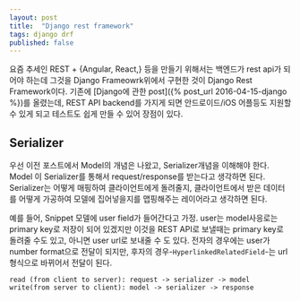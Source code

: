 ```yaml
---
layout: post
title:  "Django rest framework"
tags: django drf
published: false
---
```


요즘 추세인 REST + {Angular, React,} 등을 만들기 위해서는 백엔드가 rest api가 되어야 하는데 그것을 Django Frameowrk위에서 구현한 것이 Django Rest Framework이다. 기존에 [Django에 관한 post]({% post_url 2016-04-15-django %})를 올렸는데, REST API backend를 가지게 되면 안드로이드/iOS 어플등도 지원할 수 있게 되고 테스트도 쉽게 만들 수 있어 장점이 있다.

## Serializer

우선 이전 포스트에서 Model의 개념은 나왔고, Serializer개념을 이해해야 한다. Model 이 Serializer를 통해서 request/response를 받는다고 생각하면 된다. Serializer는 어떻게 매핑하여 클라이언트에게 돌려줄지, 클라이언트에서 받은 데이터를 어떻게 가공하여 모델에 집어넣을지를 맵핑해주는 레이어라고 생각하면 된다.

예를 들어, Snippet 모델에 user field가 들어간다고 가정. user는 model사응로는 primary key로 저장이 되어 있겠지만 이것을 REST API로 보낼때는 primary key로 돌려줄 수도 있고, 아니면 user url로 보내줄 수 도 있다. 전자의 경우에는 user가 number format으로 전달이 되지만, 후자의 경우-`HyperlinkedRelatedField`-는 url형식으로 바뀌어서 전달이 된다.


```
read (from client to server): request -> serializer -> model
write(from server to client): model -> serializer -> response
```

